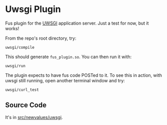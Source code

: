 # Uwsgi Plugin

Fus plugin for the [UWSGI](https://uwsgi-docs.readthedocs.io/en/latest/) application server.
Just a test for now, but it works!

From the repo's root directory, try:

    uwsgi/compile

This should generate ``fus_plugin.so``.
You can then run it with:

    uwsgi/run

The plugin expects to have fus code POSTed to it.
To see this in action, with uwsgi still running, open another terminal window and try:

    uwsgi/curl_test


## Source Code

It's in [src/newvalues/uwsgi](/src/newvalues/uwsgi).
